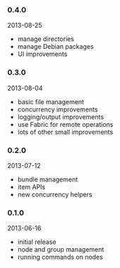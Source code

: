 ### 0.4.0

2013-08-25

* manage directories
* manage Debian packages
* UI improvements


### 0.3.0

2013-08-04

* basic file management
* concurrency improvements
* logging/output improvements
* use Fabric for remote operations
* lots of other small improvements


### 0.2.0

2013-07-12

* bundle management
* item APIs
* new concurrency helpers


### 0.1.0

2013-06-16

* initial release
* node and group management
* running commands on nodes
